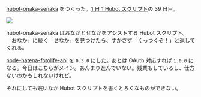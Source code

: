 [hubot-onaka-senaka][gh:bouzuya/hubot-onaka-senaka] をつくった。[1 日 1 Hubot スクリプト][hubot-script-per-day]の 39 日目。

![](http://img.f.hatena.ne.jp/images/fotolife/b/bouzuya/20140822/20140822005235.gif)

hubot-onaka-senaka はおなかとせなかをアシストする Hubot スクリプト。「おなか」に続く「せなか」を見つけたら、すかさず「くっつくぞ！」と返してくれる。

[node-hatena-fotolife-api][gh:bouzuya/node-hatena-fotolife-api] を `0.3.0` にした。あとは OAuth 対応すれば `1.0.0` になる。今日はこちらがメイン。あんまり進んでいない。残業もしているし、仕方ないのかもしれないけれど。

それにしても眠いなか Hubot スクリプトを書くとろくなものができない。

[gh:bouzuya/hubot-onaka-senaka]: https://github.com/bouzuya/hubot-onaka-senaka
[gh:bouzuya/node-hatena-fotolife-api]: https://github.com/bouzuya/node-hatena-fotolife-api
[hubot-script-per-day]: http://blog.bouzuya.net/posts?tags=hubot-script-per-day
